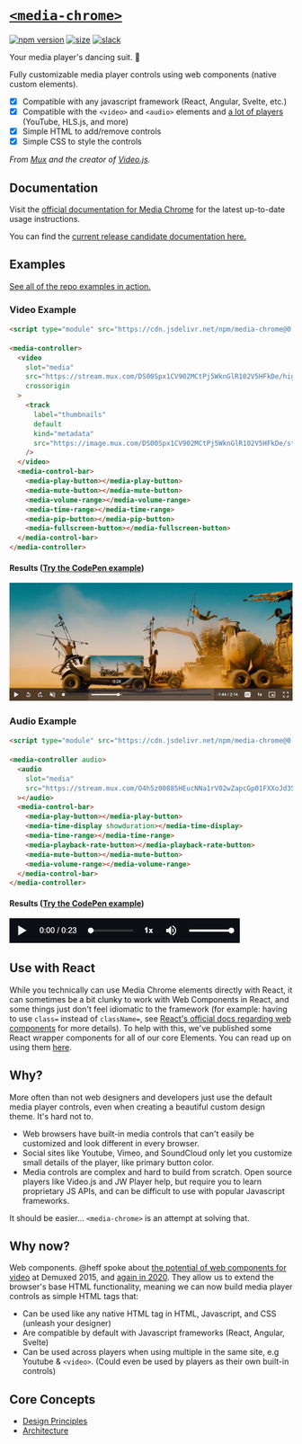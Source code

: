 # [`<media-chrome>`](https://media-chrome.org) 

[![npm version](https://img.shields.io/npm/v/media-chrome?style=flat-square&color=success)](http://npmjs.org/media-chrome) 
[![size](https://img.shields.io/bundlephobia/minzip/media-chrome?label=size&style=flat-square)](https://bundlephobia.com/result?p=media-chrome) 
[![slack](https://img.shields.io/badge/slack-%23media--chrome-pink?style=flat-square)](https://video-dev.fly.dev/)

Your media player's dancing suit. :man_dancing:

Fully customizable media player controls using web components (native custom elements).

- [x] Compatible with any javascript framework (React, Angular, Svelte, etc.)
- [x] Compatible with the `<video>` and `<audio>` elements and [a lot of players](https://media-chrome.org/en/media-slot) (YouTube, HLS.js, and more)
- [x] Simple HTML to add/remove controls
- [x] Simple CSS to style the controls

_From [Mux](https://mux.com?utm_source=github&utm_medium=social&utm_campaign=media-chrome) and the creator of [Video.js](https://videojs.com/)._

## Documentation

Visit the [official documentation for Media Chrome](https://media-chrome.org/en/get-started) for the latest up-to-date usage instructions.

You can find the [current release candidate documentation here.](https://v1.media-chrome.org/en/get-started)

## Examples

<a href="https://media-chrome.mux.dev/examples/vanilla/" target="_blank">See all of the repo examples in action.</a>

### Video Example

```html
<script type="module" src="https://cdn.jsdelivr.net/npm/media-chrome@0.21/+esm"></script>

<media-controller>
  <video
    slot="media"
    src="https://stream.mux.com/DS00Spx1CV902MCtPj5WknGlR102V5HFkDe/high.mp4"
    crossorigin
  >
    <track
      label="thumbnails"
      default
      kind="metadata"
      src="https://image.mux.com/DS00Spx1CV902MCtPj5WknGlR102V5HFkDe/storyboard.vtt"
    />
  </video>
  <media-control-bar>
    <media-play-button></media-play-button>
    <media-mute-button></media-mute-button>
    <media-volume-range></media-volume-range>
    <media-time-range></media-time-range>
    <media-pip-button></media-pip-button>
    <media-fullscreen-button></media-fullscreen-button>
  </media-control-bar>
</media-controller>
```

#### Results (<a href="https://codepen.io/heff/pen/ZEGdBzN?editors=1000" target="_blank">Try the CodePen example</a>)

<a href="https://codepen.io/heff/pen/ZEGdBzN?editors=1000" target="_blank">
  <img width="890" alt="Media Chrome Video Player Demo" src="./docs/public/assets/media-chrome-video-player.jpeg">
</a>

### Audio Example

```html
<script type="module" src="https://cdn.jsdelivr.net/npm/media-chrome@0.20/+esm"></script>

<media-controller audio>
  <audio
    slot="media"
    src="https://stream.mux.com/O4h5z00885HEucNNa1rV02wZapcGp01FXXoJd35AHmGX7g/audio.m4a"
  ></audio>
  <media-control-bar>
    <media-play-button></media-play-button>
    <media-time-display showduration></media-time-display>
    <media-time-range></media-time-range>
    <media-playback-rate-button></media-playback-rate-button>
    <media-mute-button></media-mute-button>
    <media-volume-range></media-volume-range>
  </media-control-bar>
</media-controller>
```

#### Results (<a href="https://codepen.io/heff/pen/wvdyNWd?editors=1000" target="_blank">Try the CodePen example</a>)

<a href="https://codepen.io/heff/pen/wvdyNWd?editors=1000" target="_blank">
  <img width="410" alt="Media Chrome Audio Player Demo" src="./docs/public/assets/media-chrome-audio-player.png">
</a>

## Use with React

While you technically can use Media Chrome elements directly with React, it can sometimes be a bit clunky to work with Web Components in React, and some things just don't feel idiomatic to the framework (for example: having to use `class=` instead of `className=`, see [React's official docs regarding web components](https://reactjs.org/docs/web-components.html) for more details). To help with this, we've published some React wrapper components for all of our core Elements. You can read up on using them [here](https://media-chrome.org/en/react).

## Why?

More often than not web designers and developers just use the default media player controls, even when creating a beautiful custom design theme. It's hard not to.

- Web browsers have built-in media controls that can't easily be customized and look different in every browser.
- Social sites like Youtube, Vimeo, and SoundCloud only let you customize small details of the player, like primary button color.
- Media controls are complex and hard to build from scratch. Open source players like Video.js and JW Player help, but require you to learn proprietary JS APIs, and can be difficult to use with popular Javascript frameworks.

It should be easier... `<media-chrome>` is an attempt at solving that.

## Why now?

Web components. @heff spoke about [the potential of web components for video](https://youtu.be/TwnygSWmToc?t=859) at Demuxed 2015, and [again in 2020](https://www.youtube.com/watch?v=qMcNDWyRw20). They allow us to extend the browser's base HTML functionality, meaning we can now build media player controls as simple HTML tags that:

- Can be used like any native HTML tag in HTML, Javascript, and CSS (unleash your designer)
- Are compatible by default with Javascript frameworks (React, Angular, Svelte)
- Can be used across players when using multiple in the same site, e.g Youtube & `<video>`. (Could even be used by players as their own built-in controls)

## Core Concepts

- [Design Principles](https://media-chrome.org/en/design-principles)
- [Architecture](https://media-chrome.org/en/architecture)
